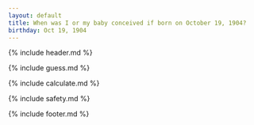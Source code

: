 ```yaml
---
layout: default
title: When was I or my baby conceived if born on October 19, 1904?
birthday: Oct 19, 1904
---
```


{% include header.md %}

{% include guess.md %}

{% include calculate.md %}

{% include safety.md %}

{% include footer.md %}



